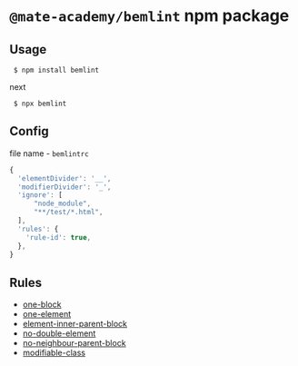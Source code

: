 # `@mate-academy/bemlint` npm package

## Usage
```
 $ npm install bemlint
```
next
```
 $ npx bemlint
```
## Config
file name - `bemlintrc`
```js
{
  'elementDivider': '__',
  'modifierDivider': '_',
  'ignore': [
      "node_module",
      "**/test/*.html",
  ],
  'rules': {
    'rule-id': true,
  },
}
```
## Rules
- [one-block](https://mate-academy.github.io/fed/bemlint/rules-description.html#one-block)
- [one-element](https://mate-academy.github.io/fed/bemlint/rules-description.html#one-element)
- [element-inner-parent-block](https://mate-academy.github.io/fed/bemlint/rules-description.html#element-inner-parent-block)
- [no-double-element](https://mate-academy.github.io/fed/bemlint/rules-description.html#no-double-element)
- [no-neighbour-parent-block](https://mate-academy.github.io/fed/bemlint/rules-description.html#no-neighbour-parent-block)
- [modifiable-class](https://mate-academy.github.io/fed/bemlint/rules-description.html#modifiable-class)
